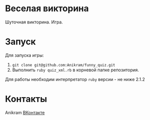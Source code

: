 # Веселая викторина
Шуточная викторина. Игра.

# Запуск
Для запуска игры:
1. `git clone git@github.com:Anikram/funny_quiz.git`
2. Выполнить `ruby quiz_xml.rb` в корневой папке репозитория.

Для работы необходим интерпретатор `ruby` версии - не ниже 2.1.2

# Контакты 
Anikram [ВКонтакте](https://vk.com/alexwave) 